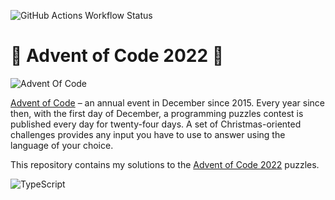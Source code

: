![GitHub Actions Workflow Status](https://img.shields.io/github/actions/workflow/status/kkulebaev/advent-of-code-2022/tests.yml)

# 🎄 Advent of Code 2022 🎁

![Advent Of Code](https://cdn.thenewstack.io/media/2021/12/521cd034-advent-of-code-2021.jpg)

[Advent of Code][aoc] – an annual event in December since 2015.
Every year since then, with the first day of December, a programming puzzles contest is published every day for twenty-four days.
A set of Christmas-oriented challenges provides any input you have to use to answer using the language of your choice.

This repository contains my solutions to the [Advent of Code 2022][aoc2022] puzzles.

![TypeScript](https://img.shields.io/badge/TypeScript-3178C6?style=for-the-badge&logo=TypeScript&logoColor=FFF)

[aoc]: https://adventofcode.com
[aoc2022]: https://adventofcode.com/2022